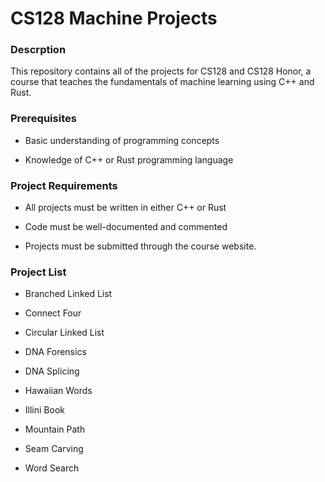 <h1> CS128 Machine Projects </h1>


<h3> Descrption </h3>

This repository contains all of the projects for CS128 and CS128 Honor, a course that teaches the fundamentals of machine learning using C++ and Rust.

<h3> Prerequisites </h3>

  - Basic understanding of programming concepts
  
  - Knowledge of C++ or Rust programming language
  
<h3> Project Requirements </h3>

  - All projects must be written in either C++ or Rust
 
  - Code must be well-documented and commented
  
  - Projects must be submitted through the course website.


<h3> Project List </h3>

  - Branched Linked List
  
  - Connect Four
  
  - Circular Linked List
  
  - DNA Forensics
  
  - DNA Splicing
  
  - Hawaiian Words
  
  - Illini Book
  
  - Mountain Path
  
  - Seam Carving

  - Word Search
